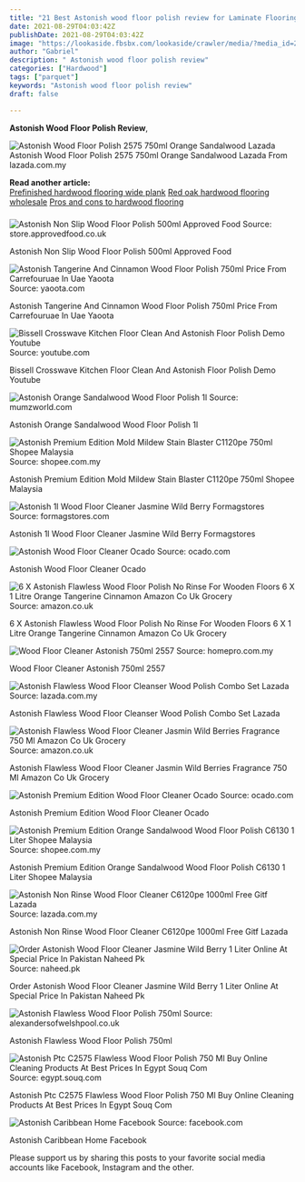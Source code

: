 ```yaml
---
title: "21 Best Astonish wood floor polish review for Laminate Flooring"
date: 2021-08-29T04:03:42Z
publishDate: 2021-08-29T04:03:42Z
image: "https://lookaside.fbsbx.com/lookaside/crawler/media/?media_id=2208766066107076"
author: "Gabriel"
description: " Astonish wood floor polish review"
categories: ["Hardwood"]
tags: ["parquet"]
keywords: "Astonish wood floor polish review"
draft: false

---
```

<!-- Head tag Code -->
**Astonish Wood Floor Polish Review**, 

![Astonish Wood Floor Polish 2575 750ml Orange Sandalwood Lazada](https://my-test-11.slatic.net/p/40349cc65c23f0e608035b21a898c49b.jpg "Astonish Wood Floor Polish 2575 750ml Orange Sandalwood Lazada")
Astonish Wood Floor Polish 2575 750ml Orange Sandalwood Lazada From lazada.com.my

**Read another article:**  
[Prefinished hardwood flooring wide plank](/prefinished-hardwood-flooring-wide-plank/)
[Red oak hardwood flooring wholesale](/red-oak-hardwood-flooring-wholesale/)
[Pros and cons to hardwood flooring](/pros-and-cons-to-hardwood-flooring/)




### 

 


![Astonish Non Slip Wood Floor Polish 500ml Approved Food](https://thumb.approvedfood.co.uk/thumbs/75/465/1000/1/src_images/Astonish_Non_Slip_Wood_Floor_Polish_500ml.jpg "Astonish Non Slip Wood Floor Polish 500ml Approved Food")
Source: store.approvedfood.co.uk

Astonish Non Slip Wood Floor Polish 500ml Approved Food  

![Astonish Tangerine And Cinnamon Wood Floor Polish 750ml Price From Carrefouruae In Uae Yaoota](https://images.yaoota.com/vnCdrLx9iUCa0cRXuuiFSYbf6uM=/trim/yaootaweb-production-ae/media/crawledproductimages/004a291097403fbe6ceb86d031e67933ef04d191.jpg "Astonish Tangerine And Cinnamon Wood Floor Polish 750ml Price From Carrefouruae In Uae Yaoota")
Source: yaoota.com

Astonish Tangerine And Cinnamon Wood Floor Polish 750ml Price From Carrefouruae In Uae Yaoota  

![Bissell Crosswave Kitchen Floor Clean And Astonish Floor Polish Demo Youtube](https://i.ytimg.com/vi/mqpg5vJ69GI/maxresdefault.jpg "Bissell Crosswave Kitchen Floor Clean And Astonish Floor Polish Demo Youtube")
Source: youtube.com

Bissell Crosswave Kitchen Floor Clean And Astonish Floor Polish Demo Youtube  

![Astonish Orange Sandalwood Wood Floor Polish 1l](https://static2.mumzworld.com/media/catalog/product/cache/6/image/9df78eab33525d08d6e5fb8d27136e95/s/t/ste-c6130-astonish-orange-sandalwood-wood-floor-polish-1l-1565085241.jpg "Astonish Orange Sandalwood Wood Floor Polish 1l")
Source: mumzworld.com

Astonish Orange Sandalwood Wood Floor Polish 1l  

![Astonish Premium Edition Mold Mildew Stain Blaster C1120pe 750ml Shopee Malaysia](https://cf.shopee.com.my/file/a1fedec694c90e176191927e638e039f_tn "Astonish Premium Edition Mold Mildew Stain Blaster C1120pe 750ml Shopee Malaysia")
Source: shopee.com.my

Astonish Premium Edition Mold Mildew Stain Blaster C1120pe 750ml Shopee Malaysia  

![Astonish 1l Wood Floor Cleaner Jasmine Wild Berry Formagstores](https://formagstores.com/wp-content/uploads/2020/08/images-30_copy_300x300.jpeg "Astonish 1l Wood Floor Cleaner Jasmine Wild Berry Formagstores")
Source: formagstores.com

Astonish 1l Wood Floor Cleaner Jasmine Wild Berry Formagstores  

![Astonish Wood Floor Cleaner Ocado](https://www.ocado.com/productImages/385/385892011_0_640x640.jpg?identifier=0c1605fff8e54ebd9fbc8a83ca6daceb "Astonish Wood Floor Cleaner Ocado")
Source: ocado.com

Astonish Wood Floor Cleaner Ocado  

![6 X Astonish Flawless Wood Floor Polish No Rinse For Wooden Floors 6 X 1 Litre Orange Tangerine Cinnamon Amazon Co Uk Grocery](https://m.media-amazon.com/images/I/51Ng6SSlW5L._AC_SX425_.jpg "6 X Astonish Flawless Wood Floor Polish No Rinse For Wooden Floors 6 X 1 Litre Orange Tangerine Cinnamon Amazon Co Uk Grocery")
Source: amazon.co.uk

6 X Astonish Flawless Wood Floor Polish No Rinse For Wooden Floors 6 X 1 Litre Orange Tangerine Cinnamon Amazon Co Uk Grocery  

![Wood Floor Cleaner Astonish 750ml 2557](https://www.homepro.com.my/image/cache/catalog/00atiqah/atiqah1/AZWA/1036619-1-700x802.JPG "Wood Floor Cleaner Astonish 750ml 2557")
Source: homepro.com.my

Wood Floor Cleaner Astonish 750ml 2557  

![Astonish Flawless Wood Floor Cleanser Wood Polish Combo Set Lazada](https://my-test-11.slatic.net/p/c9ecca217e57e51b052d1bbe63b6cf00.jpg "Astonish Flawless Wood Floor Cleanser Wood Polish Combo Set Lazada")
Source: lazada.com.my

Astonish Flawless Wood Floor Cleanser Wood Polish Combo Set Lazada  

![Astonish Flawless Wood Floor Cleaner Jasmin Wild Berries Fragrance 750 Ml Amazon Co Uk Grocery](https://m.media-amazon.com/images/I/4138HnhMqBL._AC_SX425_.jpg "Astonish Flawless Wood Floor Cleaner Jasmin Wild Berries Fragrance 750 Ml Amazon Co Uk Grocery")
Source: amazon.co.uk

Astonish Flawless Wood Floor Cleaner Jasmin Wild Berries Fragrance 750 Ml Amazon Co Uk Grocery  

![Astonish Premium Edition Wood Floor Cleaner Ocado](https://www.ocado.com/productImages/485/485076011_0_640x640.jpg?identifier=8148d7f64557894fa0e6c9ee0cd4b71a "Astonish Premium Edition Wood Floor Cleaner Ocado")
Source: ocado.com

Astonish Premium Edition Wood Floor Cleaner Ocado  

![Astonish Premium Edition Orange Sandalwood Wood Floor Polish C6130 1 Liter Shopee Malaysia](https://cf.shopee.com.my/file/a1fedec694c90e176191927e638e039f "Astonish Premium Edition Orange Sandalwood Wood Floor Polish C6130 1 Liter Shopee Malaysia")
Source: shopee.com.my

Astonish Premium Edition Orange Sandalwood Wood Floor Polish C6130 1 Liter Shopee Malaysia  

![Astonish Non Rinse Wood Floor Cleaner C6120pe 1000ml Free Gitf Lazada](https://my-live-01.slatic.net/p/586543e7db145206351c9ef2437178c3.jpg "Astonish Non Rinse Wood Floor Cleaner C6120pe 1000ml Free Gitf Lazada")
Source: lazada.com.my

Astonish Non Rinse Wood Floor Cleaner C6120pe 1000ml Free Gitf Lazada  

![Order Astonish Wood Floor Cleaner Jasmine Wild Berry 1 Liter Online At Special Price In Pakistan Naheed Pk](https://media.naheed.pk/catalog/product/cache/49dcd5d85f0fa4d590e132d0368d8132/1/1/1148180-1.jpg "Order Astonish Wood Floor Cleaner Jasmine Wild Berry 1 Liter Online At Special Price In Pakistan Naheed Pk")
Source: naheed.pk

Order Astonish Wood Floor Cleaner Jasmine Wild Berry 1 Liter Online At Special Price In Pakistan Naheed Pk  

![Astonish Flawless Wood Floor Polish 750ml](https://www.alexandersofwelshpool.co.uk/image/cache/data/flawless%20wood-500x500.jpg "Astonish Flawless Wood Floor Polish 750ml")
Source: alexandersofwelshpool.co.uk

Astonish Flawless Wood Floor Polish 750ml  

![Astonish Ptc C2575 Flawless Wood Floor Polish 750 Ml Buy Online Cleaning Products At Best Prices In Egypt Souq Com](https://cf4.s3.souqcdn.com/item/2018/03/27/69/10/65/8/item_XL_6910658_125146545.jpg "Astonish Ptc C2575 Flawless Wood Floor Polish 750 Ml Buy Online Cleaning Products At Best Prices In Egypt Souq Com")
Source: egypt.souq.com

Astonish Ptc C2575 Flawless Wood Floor Polish 750 Ml Buy Online Cleaning Products At Best Prices In Egypt Souq Com  

![Astonish Caribbean Home Facebook](https://lookaside.fbsbx.com/lookaside/crawler/media/?media_id=2208766066107076 "Astonish Caribbean Home Facebook")
Source: facebook.com

Astonish Caribbean Home Facebook  

Please support us by sharing this posts to your favorite social media accounts like Facebook, Instagram and the other.

